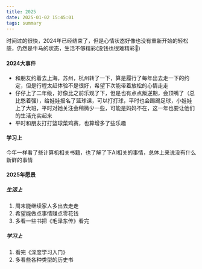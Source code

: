 ```yaml
---
title: 2025
date: 2025-01-02 15:45:01
tags: summary
---
```


时间过的很快，2024年已经结束了，但是心情状态好像也没有重新开始的轻松感，仍然是牛马的状态，生活不够精彩(没钱也很难精彩🥹)

#### 2024大事件

- 和朋友约着去上海，苏州，杭州转了一下，算是履行了每年出去走一下的约定，但是行程太赶体验不是很好，希望下次能带着放松的心情走走
- 仔仔上了二年级，好像比之前乐观了下，但是也有点点叛逆期，会顶嘴了（总比憋着强），给娃娃报名了篮球课，可以打打球，平时也会踢踢足球，小娃娃上了大班，平时对她关注会稍微少一些，可能是妈妈不在，这一年也要让他们的生活充实起来
- 平时和朋友打打篮球菜鸡赛，也算增多了些乐趣

#### 学习上

今年一样看了些计算机相关书籍，也了解了下AI相关的事情，总体上来说没有什么新鲜的事情

#### 2025年愿景

##### 生活上
1. 周末能继续家人多出去走走
2. 希望能做点事情赚点零花钱
3. 多看一些书把《毛泽东传》看完

##### 学习上
1. 看完《深度学习入门》
2. 多看些各种类型的历史书
